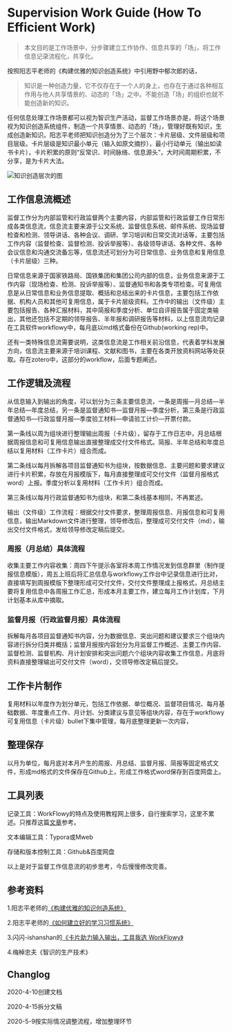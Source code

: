 # Supervision Work Guide (How To Efficient Work)

> 本文目的是工作场景中，分步骤建立工作协作、信息共享的「场」，将工作信息记录流程化，共享化。

按照阳志平老师的《构建优雅的知识创造系统》中引用野中郁次郎的话，

> 知识是一种创造力量，它不仅存在于一个人的身上，也存在于通过各种相互作用与他人共享情景的、动态的「场」之中。不能创造「场」的组织也就不能创造新的知识。

任何信息处理工作场景都可以视为智识生产活动，监督工作场景亦是，将这个场景视为知识创造系统组件，制造一个共享情景、动态的「场」，管理好既有知识，生成创造新知识。阳志平老师把知识创造分为了三个层次：卡片层级、文件层级和项目层级。卡片层级是知识最小单元（输入如原文摘抄），最小行动单元（输出如读书卡片），卡片积累的原则“反常识、时间脉络、信息源头”，大时间周期积累，不分享，是为卡片大法。

![知识创造层次的图](http://openmindclub.zoomquiet.top/ishanshan/blog/InfoKonwledgeCreate.png)

## 工作信息流概述

监督工作分为内部监管和行政监督两个主要内容，内部监管和行政监督工作日常形成各类信息流，信息流主要来源于公文系统、监督信息系统、邮件系统、现场监督检查和检测、领导讲话、各种会议、调研、学习培训和日常交流对话等，主要包括工作内容（监督检查、监督检测、投诉举报等）、各级领导讲话、各种文件、各种会议信息和沟通交流备忘等，信息流还可划分为可日常信息、业务信息和复用信息（卡片层级）三种。

日常信息来源于国家铁路局、国铁集团和集团公司内部的信息，业务信息来源于工作内容（现场检查、检测、投诉举报等）、监督通知书和各类专项检查。可复用信息是从日常信息和业务信息提取、概括和总结出来的卡片信息，主要包括工作依据、机构人员和其他可复用信息，属于卡片层级资料。工作中的输出（文件级）主要包括报告、各种汇报材料，其中简报和季度分析、单位自评报告属于固定类输出，其他还包括不定期的领导报告、半年报和调研报告等材料，以上信息流均记录在工具软件workflowy中，每月底以md格式备份在Github(working rep)中。

还有一类特殊信息流需要说明，这类信息流是工作相关前沿信息，代表着学科发展方向，信息流主要来源于培训课程、文献和图书，主要在各类开放资料网站等处获取。存在zotero中，这部分的workflow，后面专题阐述。

## 工作逻辑及流程

从信息输入到输出的角度，可以划分为三条主要信息流，一条是周报—月总结—半年总结—年度总结，另一条是监督通知书—监督月报—季度分析，第三条是行政监督通知书—行政监督月报—季度验工材料—申请验工计价—开票付款。

第一条线以周为组块进行整理输出周报（卡片级），留存于工作日志中，月总结根据周报信息和可复用信息输出直接整理成交付文件格式。简报、半年总结和年度总结以复用材料（工作卡片）组合而成。

第二条线以每月拆解各项目监督通知书为组块，按数据信息、主要问题和要求建议进行卡片积累，存放在月报模版下，每月直接整理成可交付文件（监督月报格式word）上报。季度分析以复用材料（工作卡片）组合而成。

第三条线以每月行政监督通知书为组块，和第二条线基本相同，不再累述。

输出（文件级）工作流程：根据交付文件要求，整理周报信息、月报信息和可复用信息，输出Markdown文件进行整理，领导修改后，整理成可交付文件（md），输出交付文件格式，发给领导修改定稿后提交。

### 周报（月总结）具体流程

收集主要工作内容收集：周四下午提示各室将本周工作情况发到信息群里（制作提报信息模版），周五上班后将汇总信息与workflowy工作台中记录信息进行比对，直接填写到周报模版下整理形成可交付文件，交付文件整理成上报格式，月总结主要将复用信息中各周报工作汇总，形成本月主要工作，建立每月工作计划库，下月计划基本从库中摘取。

### 监督月报（行政监督月报）具体流程

拆解每月各项目监督通知书内容，分为数据信息、突出问题和建议要求三个组块内容进行拆分归类并概括；监督月报按内容划分为月监督工作概述、主要工作内容、监督检测、监督机构、月计划安排和突出问题六个组块内容收集工作信息，月底将资料直接整理输出可交付文件（word），交领导修改定稿后提交。

## 工作卡片制作

复用材料以年度作为划分单元，包括工作依据、单位概况、监督项目情况、每月基础数据、年度重点工作、月计划、分类建议与意见等组块内容，存在于workflowy可复用信息（卡片级）bullet下集中管理，每月底整理更新一次内容，

## 整理保存

以月为单位，每月底对本月产生的周报、月总结、监督月报、简报等固定格式文件，形成md格式的文件保存在Github上，形成工作格式word保存到百度网盘上。

## 工具列表

记录工具：WorkFlowy的特点及使用教程网上很多，自行搜索学习，这里不累述。只推荐这篇[文章](https://ishanshan.im/selfedu/HbOutputOwetoWorkFlowy.html)参考。

文本编辑工具：Typora或Mweb

存储和版本控制工具：Github&百度网盘

以上是对于监督工作信息流的初步思考，今后慢慢修改完善。

## 参考资料

1.阳志平老师的[《构建优雅的知识创造系统》](https://www.yangzhiping.com/psy/yang-KnowledgeSystem.html)

2.阳志平老师的[《如何建立好的学习习惯系统》](https://www.yangzhiping.com/psy/EstablishLearningSystem.html)

3.闪闪-ishanshan的[《卡片助力输入输出，工具我选 WorkFlowy》](https://ishanshan.im/selfedu/HbOutputOwetoWorkFlowy.html)

4.梅棹忠夫《智识的生产技术》

## Changlog

2020-4-10创建文档

2020-4-15拆分文稿

2020-5-9按实际情况调整流程，增加整理环节





